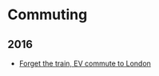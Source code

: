 Commuting
=========

 2016
 ----
 * [Forget the train, EV commute to London](blog/2016/11/forget-the-train-ev-commute-to-london.md)
